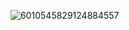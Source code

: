 ![6010545829124884557](https://github.com/user-attachments/assets/005d2d39-6589-4b35-a0af-fef8ab79c057)
